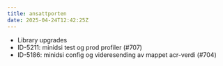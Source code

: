 ```yaml
---
title: ansattporten
date: 2025-04-24T12:42:25Z
---
```

- Library upgrades
- ID-5211: minidsi test og prod profiler (#707)
- ID-5186: minidsi config og videresending av mappet acr-verdi (#704)

